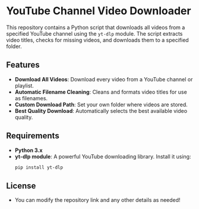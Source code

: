 # YouTube Channel Video Downloader

This repository contains a Python script that downloads all videos from a specified YouTube channel using the `yt-dlp` module. The script extracts video titles, checks for missing videos, and downloads them to a specified folder.

## Features

- **Download All Videos**: Download every video from a YouTube channel or playlist.
- **Automatic Filename Cleaning**: Cleans and formats video titles for use as filenames.
- **Custom Download Path**: Set your own folder where videos are stored.
- **Best Quality Download**: Automatically selects the best available video quality.

## Requirements

- **Python 3.x**
- **yt-dlp module**: A powerful YouTube downloading library. Install it using:
  ```bash
  pip install yt-dlp
## License
- You can modify the repository link and any other details as needed!
